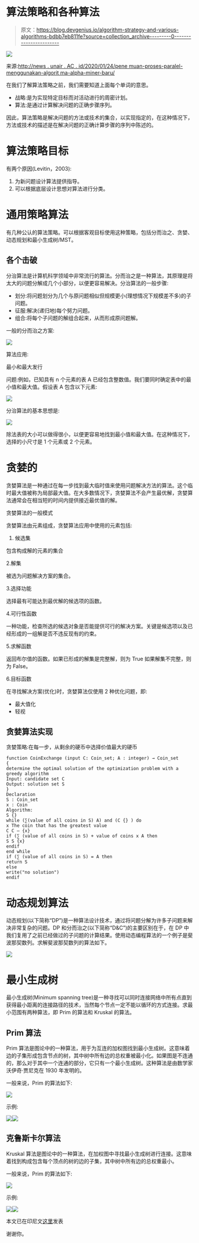 # 算法策略和各种算法

> 原文：<https://blog.devgenius.io/algorithm-strategy-and-various-algorithms-bdbb7eb811fe?source=collection_archive---------0----------------------->

![](img/a7495cefce35a13beb98272d4dad293b.png)

来源:[http://news . unair . AC . id/2020/01/24/pene muan-proses-paralel-menggunakan-algorit ma-alpha-miner-baru/](http://news.unair.ac.id/2020/01/24/penemuan-proses-paralel-menggunakan-algoritma-alpha-miner-baru/)

在我们了解算法策略之前，我们需要知道上面每个单词的意思。

*   战略:是为实现特定目标而对活动进行的周密计划。
*   算法:是通过计算解决问题的正确步骤序列。

因此，算法策略是解决问题的方法或技术的集合，以实现指定的，在这种情况下，方法或技术的描述是在解决问题的正确计算步骤的序列中陈述的。

# 算法策略目标

有两个原因(Levitin，2003):

1.  为新问题设计算法提供指导。
2.  可以根据底层设计思想对算法进行分类。

# 通用策略算法

有几种公认的算法策略。可以根据客观目标使用这种策略，包括分而治之、贪婪、动态规划和最小生成树/MST。

## 各个击破

分治算法是计算机科学领域中非常流行的算法。分而治之是一种算法，其原理是将太大的问题分解成几个小部分，以便更容易解决。分治算法的一般步骤:

*   划分:将问题划分为几个与原问题相似但规模更小(理想情况下规模差不多)的子问题。
*   征服:解决(递归地)每个努力问题。
*   组合:将每个子问题的解组合起来，从而形成原问题解。

一般的分而治之方案:

![](img/95c36ee71841d4dfa50e862c9640d73c.png)

算法应用:

最小和最大发行

问题:例如，已知具有 n 个元素的表 A 已经包含整数值。我们要同时确定表中的最小值和最大值。假设表 A 包含以下元素:

![](img/db9d127928cc979f042a5e2ee1f4def9.png)

分治算法的基本思想是:

![](img/1a543f3af23ecac108a14db43e18283e.png)

除法表的大小可以做得很小，以便更容易地找到最小值和最大值。在这种情况下，选择的小尺寸是 1 个元素或 2 个元素。

# 贪婪的

贪婪算法是一种通过在每一步找到最大临时值来使用问题解决方法的算法。这个临时最大值被称为局部最大值。在大多数情况下，贪婪算法不会产生最优解，贪婪算法通常会在相当短的时间内提供接近最优值的解。

贪婪算法的一般模式

贪婪算法由元素组成，贪婪算法应用中使用的元素包括:

1.  候选集

包含构成解的元素的集合

2.解集

被选为问题解决方案的集合。

3.选择功能

选择最有可能达到最优解的候选项的函数。

4.可行性函数

一种功能，检查所选的候选对象是否能提供可行的解决方案。关键是候选项以及已经形成的一组解是否不违反现有的约束。

5.求解函数

返回布尔值的函数。如果已形成的解集是完整解，则为 True 如果解集不完整，则为 False。

6.目标函数

在寻找解决方案(优化)时，贪婪算法仅使用 2 种优化问题，即:

*   最大值化
*   轻视

## 贪婪算法实现

贪婪策略:在每一步，从剩余的硬币中选择价值最大的硬币

```
function CoinExchange (input C: Coin_set; A : integer) → Coin_set
{
determine the optimal solution of the optimization problem with a greedy algorithm
Input: candidate set C
Output: solution set S
}
Declaration
S : Coin_set
x : Coin
Algorithm:
S {}
while (∑(value of all coins in S) A) and (C {} ) do
x The coin that has the greatest value
C C — {x}
if (∑ (value of all coins in S) + value of coins x A then
S S {x}
endif
end while
if (∑ (value of all coins in S) = A then
return S
else
write("no solution")
endif
```

# 动态规划算法

动态规划(以下简称“DP”)是一种算法设计技术，通过将问题分解为许多子问题来解决非常复杂的问题。DP 和分而治之(以下简称“D&C”)的主要区别在于，在 DP 中我们复用了之前已经做过的子问题的计算结果。使用动态编程算法的一个例子是斐波那契数列。求解斐波那契数列的算法如下。

![](img/51c7d985a69d5e68b1c82853266fda3f.png)

# 最小生成树

最小生成树(Minimum spanning tree)是一种寻找可以同时连接网络中所有点直到获得最小距离的连接路径的技术，当然每个节点一定不能以循环的方式连接。求最小范围有两种算法，即 Prim 的算法和 Kruskal 的算法。

## Prim 算法

Prim 算法是图论中的一种算法，用于为互连的加权图找到最小生成树。这意味着边的子集形成包含节点的树，其中树中所有边的总权重被最小化。如果图是不连通的，那么对于其中一个连通的部分，它只有一个最小生成树。这种算法是由数学家沃伊奇·贾尼克在 1930 年发明的。

一般来说，Prim 的算法如下:

![](img/50c829da717dd35cb966896de8be3b10.png)

示例:

![](img/c3efdb7ae20eb270576de16ee78f4028.png)![](img/ac7f45752d177d91cdac8166653f5f63.png)

## 克鲁斯卡尔算法

Kruskal 算法是图论中的一种算法，在加权图中寻找最小生成树进行连接。这意味着找到构成包含每个顶点的树的边的子集，其中树中所有边的总权重最小。

一般来说，Prim 的算法如下:

![](img/26ab40ed2ede9b4a574071356ee015f0.png)

示例:

![](img/f38b3b0b06198130da0a1d919c849319.png)![](img/82910fa8bd6e95181683a60ec00e98f1.png)

本文已在印尼文[这里](https://agungprabowo8800.medium.com/strategi-algoritma-dan-macam-macam-algoritma-a26b55309e0b)发表

谢谢你。
